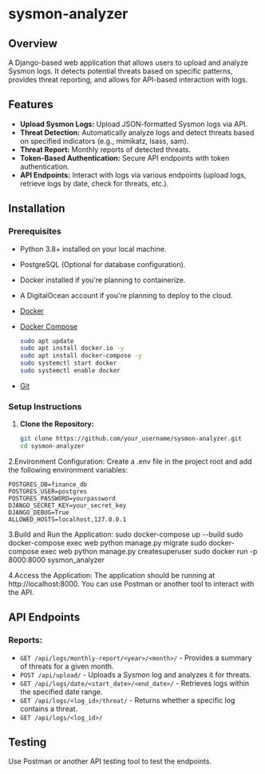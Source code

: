 # sysmon-analyzer


## Overview

A Django-based web application that allows users to upload and analyze Sysmon logs. It detects potential threats based on specific patterns, provides threat reporting, and allows for API-based interaction with logs.


## Features

- **Upload Sysmon Logs:** Upload JSON-formatted Sysmon logs via API.
- **Threat Detection:** Automatically analyze logs and detect threats based on specified indicators (e.g., mimikatz, lsass, sam).
- **Threat Report:** Monthly reports of detected threats.
- **Token-Based Authentication:** Secure API endpoints with token authentication.
- **API Endpoints:** Interact with logs via various endpoints (upload logs, retrieve logs by date, check for threats, etc.).


## Installation

### Prerequisites
- Python 3.8+ installed on your local machine.
- PostgreSQL (Optional for database configuration).
- Docker installed if you're planning to containerize.
- A DigitalOcean account if you're planning to deploy to the cloud.
- [Docker](https://www.docker.com/)
- [Docker Compose](https://docs.docker.com/compose/)

  ```bash 
  sudo apt update
  sudo apt install docker.io -y
  sudo apt install docker-compose -y
  sudo systemctl start docker
  sudo systemctl enable docker
- [Git](https://git-scm.com/)


### Setup Instructions

1. **Clone the Repository:**

   ```bash
   git clone https://github.com/your_username/sysmon-analyzer.git
   cd sysmon-analyzer
2.Environment Configuration:
Create a .env file in the project root and add the following environment variables:
  
    POSTGRES_DB=finance_db
    POSTGRES_USER=postgres
    POSTGRES_PASSWORD=yourpassword
    DJANGO_SECRET_KEY=your_secret_key
    DJANGO_DEBUG=True
    ALLOWED_HOSTS=localhost,127.0.0.1

3.Build and Run the Application:
  sudo docker-compose up --build
  sudo docker-compose exec web python manage.py migrate
  sudo docker-compose exec web python manage.py createsuperuser
  sudo docker run -p 8000:8000 sysmon_analyzer

4.Access the Application:
  The application should be running at http://localhost:8000. You can use Postman or another tool to interact with the API.


## API Endpoints


### Reports:

- `GET /api/logs/monthly-report/<year>/<month>/` - Provides a summary of threats for a given month.
- `POST /api/upload/`  - Uploads a Sysmon log and analyzes it for threats.
- `GET /api/logs/date/<start_date>/<end_date>/` - Retrieves logs within the specified date range.
- `GET /api/logs/<log_id>/threat/` - Returns whether a specific log contains a threat.
- `GET /api/logs/<log_id>/`




## Testing

Use Postman or another API testing tool to test the endpoints. 






